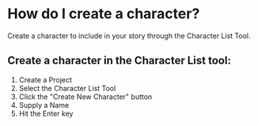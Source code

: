 # How do I create a character?
Create a character to include in your story through the Character List Tool. 


## Create a character in the Character List tool:
1. Create a Project
2. Select the Character List Tool
3. Click the "Create New Character" button
4. Supply a Name 
5. Hit the Enter key






